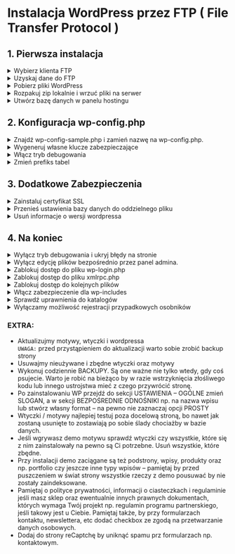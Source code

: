 # Instalacja WordPress przez FTP ( File Transfer Protocol )

## 1. Pierwsza instalacja

<details>
  <summary>
    Wybierz klienta FTP
  </summary>
  <ul>
    <li> FileZilla - MacOS </li>
    <li> WinSCP - Windows </li>
  </ul>
</details>

<details>
  <summary>
    Uzyskaj dane do FTP
  </summary>
  <ul>
    <li> host </li>
    <li> login </li>
    <li> hasło </li>
    <li> protokół i port (najczęściej FTP / 21) </li>
  </ul>
</details>

<details>
  <summary>
    Pobierz pliki WordPress
  </summary>
  <ul>
    <li> ( https://pl.wordpress.org/download/ ) </li>
  </ul>
</details>

<details>
  <summary>
    Rozpakuj zip lokalnie i wrzuć pliki na serwer
  </summary>
  <ul>
    <li> Wrzuć zawartość katalogu wordpress do głównego katalogu ( example.pl ), lub podkatalogu ( example.pl/wordpress ). </li>
  </ul>
</details>  

<details>
  <summary>
    Utwórz bazę danych w panelu hostingu
  </summary>
  <ul>
    <li> nazwa bazy </li>
    <li> nazwa użytkownika </li>
    <li> hasło </li>
    <strong>UWAGA:</strong> Pamiętaj by dać jakieś mało oczywiste hasło i nazwę użytkownika  
  </ul>
</details>

## 2. Konfiguracja wp-config.php

<details>
  <summary>
    Znajdź wp-config-sample.php i zamień nazwę na wp-config.php.
  </summary>
  <ul>
    <li> Otwieramy plik w edytorze tekstowym i wpisujemy to co udało się stworzyć w panelu hostingowym tworząc bazę danych. </li>
    ( name, user, password, host, charset )
  </ul>
</details>

<details>
  <summary>
    Wygeneruj własne klucze zabezpieczające
  </summary>
  <ul>
    <li> Generujemy własne klucze zabezpieczające dane przechowywane w ciasteczkach. </li>
    ( Własne klucze można wygenerować tutaj: https://api.wordpress.org/secret-key/1.1/salt/ )
  </ul>
</details> 

<details>
  <summary>
    Włącz tryb debugowania
  </summary>
  <ul>
    <li> To absolutna podstawa. W trybie debugowania wyświetlane są wszystkie możliwe komunikaty o błędach – łatwo więc wyłapać wszelkie niedociągnięcia i      pomyłki. Aby włączyć ten tryb należy w pliku wp-config.php zmienić następującą linię 
    <pre>
    define('WP_DEBUG', true);</pre>
    </li>
    <li> Po zakończeniu prac nad stroną należy bezwzględnie wyłączyć tryb debugowania. </li>
  </ul>
</details> 

<details>
  <summary>
    Zmień prefiks tabel
  </summary>
  <ul>
    <li> Zmień prefiks w pliku konfiguracyjnym wp-config.php z 'wp_' na coś innego ( $table_prefix = 'wp_'; ).</li>
    <li> Zmień prefiks tabel bazy danych w phpMyAdmin. </li>
    <li> Zmień wartości wybranych opcji w tabeli bazy danych ( wp_options ):
      <ul>
        <li> wp_user_roles </li>
        <li> wp_user_roles </li>
      </ul>
    </li>
    <li> Zmień wartości wybranych opcji w tabeli bazy danych ( wp_usermeta ):
      <ul>
        <li> wp_capabilities </li>
        <li> wp_user_level </li>
        <li> wp_user-settings </li>
        <li> wp_dashboard_quick_press_last_post_id </li>
        <li> wp_user-settings-time </li>
      </ul>
    </li>
  </p>
</details> 


## 3. Dodatkowe Zabezpieczenia

<details>
  <summary>
    Zainstaluj certyfikat SSL
  </summary>
  <p>
    UZUPEŁNIJ
  </p>
</details>

<details>
  <summary>
    Przenieś ustawienia bazy danych do oddzielnego pliku
  </summary>
  <ul>
    <li> Szukamy poniższego fragmentu i kopiujemy do innego pliku – przykładowo 'wp-config-data.php': </li>
    <pre>
    define('DB_NAME', 'moja_baza');
    define('DB_USER', 'moj_user');
    define('DB_PASSWORD', 'moje_haslo');
    define('DB_HOST', 'moj_host');
    define('DB_CHARSET', 'utf8');
    define('DB_COLLATE', '');</pre>
    <li> Następnie w pliku wp-config.php dodajemy: </li>
    <pre>
    require_once "wp-config-data.php";</pre>
  </ul>
</details> 

<details>
  <summary>
    Usuń informacje o wersji wordpressa
  </summary>
  <ul>
    <li> W pliku functions.php dodajemy fragment: </li>
    <pre>
    function remove_version_info() {
    return '';
    } 
    add_filter('the_generator', 'remove_version_info');
    remove_action('wp_head', 'wp_generator');</pre>
  </ul>
</details>

## 4. Na koniec

<details>
  <summary>
    Wyłącz tryb debugowania i ukryj błędy na stronie
  </summary>
  <ul>
    <li> Po zakończeniu prac nad stroną należy bezwzględnie wyłączyć tryb debugowania. </li>
      <pre>
      define('WP_DEBUG', false);
      if ( ! WP_DEBUG ) {
      ini_set('display_errors', 0);
      }</pre>
  </ul>
</details> 

<details>
  <summary>
    Wyłącz edycję plików bezpośrednio przez panel admina.
  </summary>
  <ul>
    <li> Wyłączamy możliwość edycji plików motywu i wtyczek bezpośrednio przez panel WordPress. W pliku wp-config.php dopisując do niego fragment: </li>
    <pre>
    define('DISALLOW_FILE_EDIT', true);</pre>
  </ul>
</details>

<details>
  <summary>
    Zablokuj dostęp do pliku wp-login.php
  </summary>
  <ul>
    <li> Najprostsza metoda zabezpieczenia tegoż pliku to dodanie w '.htaccess' takie cuda: </li>
    <pre>
    &lt;IfModule mod_rewrite.c&gt;
    RewriteEngine On
    RewriteCond %{REQUEST_METHOD} POST
    RewriteCond %{HTTP_REFERER} !^http://(.*)?.nasza-domena.pl [NC]
    RewriteCond %{REQUEST_URI} ^/wp-login\.php(.*)$
    RewriteRule ^(.*)$ - [R=403,L]
    &lt;/IfModule&gt;</pre>
  </ul>
</details>

<details>
  <summary>
    Zablokuj dostęp do pliku xmlrpc.php
  </summary>
  <ul>
    <li> Plik ten jest drugim w kolejności, który jest najczęściej atakowany (pierwszy to wp-login.php). Jeśli nie korzysta się z interfejsu XML-RPC to można go całkowicie zablokować dodając w '.htaccess': </li>
    <pre>
    &lt;files xmlrpc.php&gt;
    order deny,allow
    deny from all
    &lt;/files&gt;</pre>
  </ul>
</details>

<details>
  <summary>
    Zablokuj dostęp do kolejnych plików
  </summary>
  <ul>
    <li> Są pliki, do których NIKT NIGDY nie powinien mieć dostępu. Należy wpisać w pliku '.htaccess': </li>
    <pre>
    &lt;FilesMatch "wp-config.*\.php|\.htaccess|readme\.html"&gt;
    Order allow,deny
    Deny from all
    &lt;/FilesMatch&gt;</pre>
  </ul>
</details>

<details>
  <summary>
    Włącz zabezpieczenie dla wp-includes
  </summary>
  <ul>
    <li> W katalogu wp-includes tworzymy plik '.htaccess' i dodajemy do niego: </li>
    <pre>
    &lt;FilesMatch "\.(?i:php)$"&gt;
    Order allow,deny
    Deny from all
    &lt;/FilesMatch&gt;
    &lt;Files wp-tinymce.php&gt;
    Allow from all
    &lt;/Files&gt;
    &lt;Files ms-files.php&gt;
    Allow from all
    &lt;/Files&gt;</pre>
  </ul>
</details>

<details>
  <summary>
    Sprawdź uprawnienia do katalogów
  </summary>
  <ul>
    <li> Standardowy schemat uprawnień wygląda mniej więcej tak:
      <ul>
        <li> katalog główny / – 644 </li>
        <li> /wp-admin – 644 </li>
        <li> /wp-includes – 644 </li>
        <li> /wp-content/uploads – 755 </li>
        <li> .htaccess - 644 </li>
      </ul>
    </li>
  </ul>
</details>

<details>
  <summary>
    Wyłączamy możliwość rejestracji przypadkowych osobników
  </summary>
  <ul>
    <li> ( Ustawienia / Ogólne / Członkostwo ) </li>
  </ul>
</details>

### EXTRA:
- Aktualizujmy motywy, wtyczki i wordpressa <br>
`UWAGA:` przed przystąpieniem do aktualizacji warto sobie zrobić backup strony
- Usuwajmy nieużywane i zbędne wtyczki oraz motywy
- Wykonuj codziennie BACKUPY. Są one ważne nie tylko wtedy, gdy coś psujecie. Warto je robić na bieżąco by w razie wstrzyknięcia złośliwego kodu lub innego ustrojstwa mieć z czego przywrócić stronę.
- Po zainstalowaniu WP przejdź do sekcji USTAWIENIA – OGÓLNE zmień SLOGAN, a w sekcji BEZPOŚREDNIE ODNOŚNIKI np. na nazwa wpisu lub stwórz własny format – na pewno nie zaznaczaj opcji PROSTY
- Wtyczki / motywy najlepiej testuj poza docelową stroną, bo nawet jak zostaną usunięte to zostawiają po sobie ślady chociażby w bazie danych. 
- Jeśli wgrywasz demo motywu sprawdź wtyczki czy wszystkie, które się z nim zainstalowały na pewno są Ci potrzebne. Usuń wszystkie, które zbędne. 
- Przy instalacji demo zaciągane są też podstrony, wpisy, produkty oraz np. portfolio czy jeszcze inne typy wpisów – pamiętaj by przed puszczeniem w świat strony wszystkie rzeczy z demo pousuwać by nie zostały zaindeksowane.
- Pamiętaj o polityce prywatności, informacji o ciasteczkach i regulaminie jeśli masz sklep oraz ewentualnie innych prawnych dokumentach, których wymaga Twój projekt np. regulamin programu partnerskiego, jeśli takowy jest u Ciebie. Pamiętaj także, by przy formularzach kontaktu, newslettera, etc dodać checkbox ze zgodą na przetwarzanie danych osobowych.
- Dodaj do strony reCaptchę by uniknąć spamu prz formularzach np. kontaktowym.
